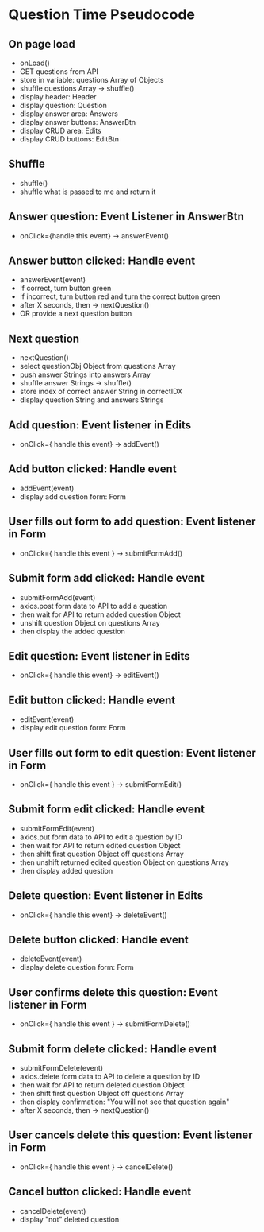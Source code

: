 # Question Time Pseudocode

## On page load

- onLoad()
- GET questions from API
- store in variable: questions Array of Objects
- shuffle questions Array -> shuffle()
- display header: Header
- display question: Question
- display answer area: Answers
- display answer buttons: AnswerBtn
- display CRUD area: Edits
- display CRUD buttons: EditBtn

## Shuffle

- shuffle()
- shuffle what is passed to me and return it

## Answer question: Event Listener in AnswerBtn

- onClick={handle this event} -> answerEvent()

## Answer button clicked: Handle event

- answerEvent(event)
- If correct, turn button green
- If incorrect, turn button red and turn the correct button green
- after X seconds, then -> nextQuestion()
- OR provide a next question button

## Next question

- nextQuestion()
- select questionObj Object from questions Array
- push answer Strings into answers Array
- shuffle answer Strings -> shuffle()
- store index of correct answer String in correctIDX
- display question String and answers Strings

## Add question: Event listener in Edits

- onClick={ handle this event} -> addEvent()

## Add button clicked: Handle event

- addEvent(event)
- display add question form: Form

## User fills out form to add question: Event listener in Form

- onClick={ handle this event } -> submitFormAdd()

## Submit form add clicked: Handle event

- submitFormAdd(event)
- axios.post form data to API to add a question
- then wait for API to return added question Object
- unshift question Object on questions Array
- then display the added question

## Edit question: Event listener in Edits

- onClick={ handle this event} -> editEvent()

## Edit button clicked: Handle event

- editEvent(event)
- display edit question form: Form

## User fills out form to edit question: Event listener in Form

- onClick={ handle this event } -> submitFormEdit()

## Submit form edit clicked: Handle event

- submitFormEdit(event)
- axios.put form data to API to edit a question by ID
- then wait for API to return edited question Object
- then shift first question Object off questions Array
- then unshift returned edited question Object on questions Array
- then display added question

## Delete question: Event listener in Edits

- onClick={ handle this event} -> deleteEvent()

## Delete button clicked: Handle event

- deleteEvent(event)
- display delete question form: Form

## User confirms delete this question: Event listener in Form

- onClick={ handle this event } -> submitFormDelete()

## Submit form delete clicked: Handle event

- submitFormDelete(event)
- axios.delete form data to API to delete a question by ID
- then wait for API to return deleted question Object
- then shift first question Object off questions Array
- then display confirmation: "You will not see that question again"
- after X seconds, then -> nextQuestion()

## User cancels delete this question: Event listener in Form

- onClick={ handle this event } -> cancelDelete()

## Cancel button clicked: Handle event

- cancelDelete(event)
- display "not" deleted question

